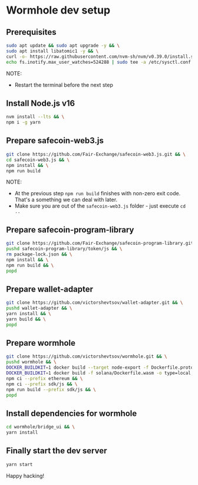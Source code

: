 # Wormhole dev setup

## Prerequisites
```bash
sudo apt update && sudo apt upgrade -y && \
sudo apt install libatomic1 -y && \
curl -o- https://raw.githubusercontent.com/nvm-sh/nvm/v0.39.0/install.sh | bash && \
echo fs.inotify.max_user_watches=524288 | sudo tee -a /etc/sysctl.conf && sudo sysctl -p
```

NOTE:
- Restart the terminal before the next step

## Install Node.js v16

```bash
nvm install --lts && \
npm i -g yarn
```

## Prepare safecoin-web3.js

```bash
git clone https://github.com/Fair-Exchange/safecoin-web3.js.git && \
cd safecoin-web3.js && \
npm install && \
npm run build
```

NOTE:
- At the previous step `npm run build` finishes with non-zero exit code. That's a something we can deal with later. 
- Make sure you are out of the `safecoin-web3.js` folder - just execute `cd ..`

## Prepare safecoin-program-library

```bash
git clone https://github.com/Fair-Exchange/safecoin-program-library.git && \
pushd safecoin-program-library/token/js && \
rm package-lock.json && \
npm install && \
npm run build && \
popd
```

## Prepare wallet-adapter

```bash
git clone https://github.com/victorshevtsov/wallet-adapter.git && \
pushd wallet-adapter && \
yarn install && \
yarn build && \
popd
```

## Prepare wormhole

```bash
git clone https://github.com/victorshevtsov/wormhole.git && \
pushd wormhole && \
DOCKER_BUILDKIT=1 docker build --target node-export -f Dockerfile.proto -o type=local,dest=. . && \
DOCKER_BUILDKIT=1 docker build -f solana/Dockerfile.wasm -o type=local,dest=. solana && \
npm ci --prefix ethereum && \
npm ci --prefix sdk/js && \
npm run build --prefix sdk/js && \
popd
```
## Install dependencies for wormhole 

```bash
cd wormhole/bridge_ui && \
yarn install
```

## Finally start the dev server
```bash
yarn start
```

Happy hacking!
